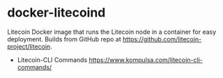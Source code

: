 # docker-litecoind
Litecoin Docker image that runs the Litecoin node in a container for easy deployment. Builds from GitHub repo at https://github.com/litecoin-project/litecoin.
 * Litecoin-CLI Commands https://www.kompulsa.com/litecoin-cli-commands/
